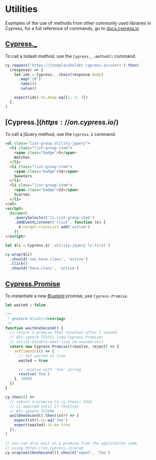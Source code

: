 # Utilities

Examples of the use of methods from other commonly used libraries in Cypress, for a full reference of commands, go to [docs.cypress.io](https://on.cypress.io)

<!-- prettier-ignore-start -->
## [Cypress._](https://on.cypress.io/_)
<!-- prettier-ignore-end -->

To call a lodash method, use the `Cypress._.method()` command.

<!-- fiddle lodash -->

```js
cy.request('https://jsonplaceholder.cypress.io/users').then(
  (response) => {
    let ids = Cypress._.chain(response.body)
      .map('id')
      .take(3)
      .value()

    expect(ids).to.deep.eq([1, 2, 3])
  },
)
```

<!-- fiddle-end -->

<!-- prettier-ignore-start -->
## [Cypress.$](https://on.cypress.io/$)
<!-- prettier-ignore-end -->

To call a jQuery method, use the `Cypress.$` command.

<!-- fiddle jQuery -->

```html
<ul class="list-group utility-jquery">
  <li class="list-group-item">
    <span class="badge">5</span>
    Watches
  </li>
  <li class="list-group-item">
    <span class="badge">14</span>
    Sweaters
  </li>
  <li class="list-group-item">
    <span class="badge">22</span>
    Scarves
  </li>
</ul>
<script>
  document
    .querySelector('li.list-group-item')
    .addEventListener('click', function (e) {
      e.target.classList.add('active')
    })
</script>
```

```js
let $li = Cypress.$('.utility-jquery li:first')

cy.wrap($li)
  .should('not.have.class', 'active')
  .click()
  .should('have.class', 'active')
```


## [Cypress.Promise](https://on.cypress.io/promise)

To instantiate a new [Bluebird](https://github.com/petkaantonov/bluebird) promise, use `Cypress.Promise`.

<!-- fiddle promise -->

```js
let waited = false

/**
 * @return Bluebird<string>
 */
function waitOneSecond() {
  // return a promise that resolves after 1 second
  // @ts-ignore TS2351 (new Cypress.Promise)
  // eslint-disable-next-line no-unused-vars
  return new Cypress.Promise((resolve, reject) => {
    setTimeout(() => {
      // set waited to true
      waited = true

      // resolve with 'foo' string
      resolve('foo')
    }, 1000)
  })
}

cy.then(() =>
  // return a promise to cy.then() that
  // is awaited until it resolves
  // @ts-ignore TS7006
  waitOneSecond().then((str) => {
    expect(str).to.eq('foo')
    expect(waited).to.be.true
  }),
)

// you can also wait on a promise from the application code
// using https://on.cypress.io/wrap
cy.wrap(waitOneSecond()).should('equal', 'foo')
```

<!-- fiddle-end -->